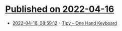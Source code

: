 # [Published on 2022-04-16](index.md)

* [2022-04-16, 08:59:12](https://news.ycombinator.com/item?id=31050827) - [Tipy – One Hand Keyboard](https://tipykeyboard.com/en/home/)
